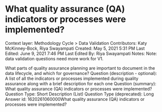 # What quality assurance (QA) indicators or processes were implemented?

Context layer: Methodology Cycle > Data Validation
Contributors: Katy McKinney-Bock, Riya Swayampati
Created: May 5, 2021 5:31 PM
Last Edited: June 9, 2021 7:46 PM
Last Edited By: Riya Swayampati
Notes: Note: data validation questions need more work for V1.

What parts of quality assurance planning are important to document in the data lifecycle, and which for governance?
Question (description - optional): A list of all the indicators or processes implemented during quality assurance along with a brief description for each one
Question (summary): What quality assurance (QA) indicators or processes were implemented?
Question Type: Short Description (List)
Question Type (deprecated): Long Answer
id: 1620261060000What quality assurance (QA) indicators or processes were implemented?